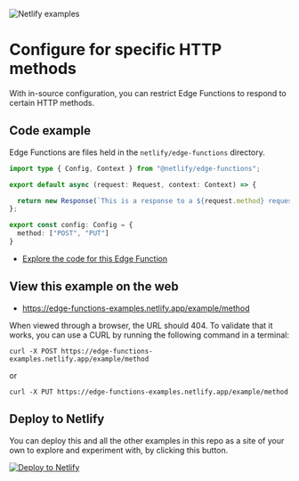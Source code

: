 ![Netlify examples](https://user-images.githubusercontent.com/5865/159468750-df1c2783-39b2-40da-9c0f-971f72a7ea3f.png)

# Configure for specific HTTP methods

With in-source configuration, you can restrict Edge Functions to respond to certain HTTP methods.

## Code example

Edge Functions are files held in the `netlify/edge-functions` directory.

```ts
import type { Config, Context } from "@netlify/edge-functions";

export default async (request: Request, context: Context) => {

  return new Response(`This is a response to a ${request.method} request`)
};

export const config: Config = {
  method: ["POST", "PUT"]
}
```

- [Explore the code for this Edge Function](../../netlify/edge-functions/method.ts)

## View this example on the web

- https://edge-functions-examples.netlify.app/example/method

When viewed through a browser, the URL should 404. To validate that it works, you can use a CURL by running the following command in a terminal:

```
curl -X POST https://edge-functions-examples.netlify.app/example/method
```

or

```
curl -X PUT https://edge-functions-examples.netlify.app/example/method
```


## Deploy to Netlify

You can deploy this and all the other examples in this repo as a site of your own to explore and experiment with, by
clicking this button.

[![Deploy to Netlify](https://www.netlify.com/img/deploy/button.svg)](https://app.netlify.com/start/deploy?repository=https://github.com/netlify/examples/&create_from_path=examples/edge-functions/&utm_campaign=dx-examples&utm_source=edge-functions-examples&utm_medium=web&utm_content=Deploy%20Edge%20Functions%20Examples%20to%20Netlify)
